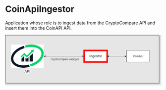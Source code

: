 # CoinApiIngestor

Application whose role is to ingest data from the CryptoCompare API and insert them into the CoinAPI API.


![alt text](https://github.com/tudorikas/CoinApiIngestor/blob/master/img/schema.png)
